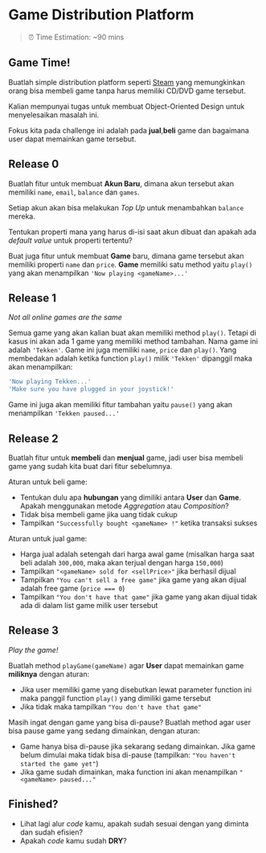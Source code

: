 # Game Distribution Platform

> ⏰ Time Estimation: ~90 mins

## Game Time!
Buatlah simple distribution platform seperti [Steam](https://en.wikipedia.org/wiki/Steam_(software)) yang memungkinkan orang bisa membeli game tanpa harus memiliki CD/DVD game tersebut.

Kalian mempunyai tugas untuk membuat Object-Oriented Design untuk menyelesaikan masalah ini.

Fokus kita pada challenge ini adalah pada **jual**,**beli** game dan bagaimana user dapat memainkan game tersebut.

## Release 0
Buatlah fitur untuk membuat **Akun Baru**, dimana akun tersebut akan memiliki `name`, `email`, `balance` dan `games`.

Setiap akun akan bisa melakukan *Top Up* untuk menambahkan `balance` mereka.

Tentukan properti mana yang harus di-isi saat akun dibuat dan apakah ada *default value* untuk properti tertentu?

Buat juga fitur untuk membuat **Game** baru, dimana game tersebut akan memiliki properti `name` dan `price`. **Game** memiliki satu method yaitu `play()` yang akan menampilkan `'Now playing <gameName>...'`

## Release 1
*Not all online games are the same*

Semua game yang akan kalian buat akan memiliki method `play()`. Tetapi di kasus ini akan ada 1 game yang memiliki method tambahan. Nama game ini adalah `'Tekken'`. Game ini juga memiliki `name`, `price` dan `play()`. Yang membedakan adalah ketika function `play()` milik `'Tekken'` dipanggil maka akan menampilkan:
```javascript
'Now playing Tekken...'
'Make sure you have plugged in your joystick!'
```

Game ini juga akan memiliki fitur tambahan yaitu `pause()` yang akan menampilkan `'Tekken paused...'`

## Release 2
Buatlah fitur untuk **membeli** dan **menjual** game, jadi user bisa membeli game yang sudah kita buat dari fitur sebelumnya.

Aturan untuk beli game:
- Tentukan dulu apa **hubungan** yang dimiliki antara **User** dan **Game**. Apakah menggunakan metode *Aggregation* atau *Composition*?
- Tidak bisa membeli game jika uang tidak cukup
- Tampilkan `"Successfully bought <gameName> !"` ketika transaksi sukses

Aturan untuk jual game:
- Harga jual adalah setengah dari harga awal game (misalkan harga saat beli adalah `300,000`, maka akan terjual dengan harga `150,000`)
- Tampilkan `"<gameName> sold for <sellPrice>"` jika berhasil dijual
- Tampilkan `"You can't sell a free game"` jika game yang akan dijual adalah free game (`price === 0`)
- Tampilkan `"You don't have that game"` jika game yang akan dijual tidak ada di dalam list game milik user tersebut

## Release 3
*Play the game!*

Buatlah method `playGame(gameName)` agar **User** dapat memainkan game **miliknya** dengan aturan:
- Jika user memiliki game yang disebutkan lewat parameter function ini maka panggil function `play()` yang dimiliki game tersebut
- Jika tidak maka tampilkan `"You don't have that game"`

Masih ingat dengan game yang bisa di-pause? Buatlah method agar user bisa pause game yang sedang dimainkan, dengan aturan:
- Game hanya bisa di-pause jika sekarang sedang dimainkan. Jika game belum dimulai maka tidak bisa di-pause (tampilkan: `"You haven't started the game yet"`)
- Jika game sudah dimainkan, maka function ini akan menampilkan `"<gameName> paused..."`

## Finished?
- Lihat lagi alur *code* kamu, apakah sudah sesuai dengan yang diminta dan sudah efisien?
- Apakah *code* kamu sudah **DRY**?

